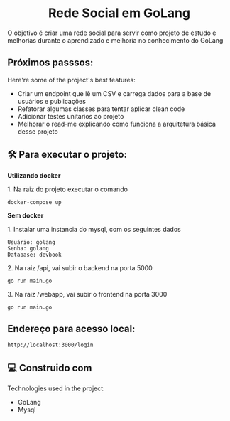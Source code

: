 <h1 align="center" id="title">Rede Social em GoLang</h1>

<p id="description">O objetivo é criar uma rede social para servir como projeto de estudo e melhorias durante o aprendizado e melhoria no conhecimento do GoLang</p>

  
<h2> Próximos passsos: </h2>

Here're some of the project's best features:

*  Criar um endpoint que lê um CSV e carrega dados para a base de usuários e publicações
*  Refatorar algumas classes para tentar aplicar clean code
*  Adicionar testes unitarios ao projeto
*  Melhorar o read-me explicando como funciona a arquitetura básica desse projeto

<h2>🛠️ Para executar o projeto:</h2>

<p><strong>Utilizando docker</strong></p>
<p>1. Na raiz do projeto executar o comando</p>

```
docker-compose up 
```

<p><strong>Sem docker</strong></p>
<p>1. Instalar uma instancia do mysql, com os seguintes dados</p>

```
Usuário: golang
Senha: golang
Database: devbook
```

<p>2. Na raiz /api, vai subir o backend na porta 5000 </p>

```
go run main.go
```

<p>3. Na raiz /webapp, vai subir o frontend na porta 3000 </p>

```
go run main.go
```

<h2>Endereço para acesso local:</h2>

```
http://localhost:3000/login
```
    
<h2>💻 Construido com</h2>

Technologies used in the project:

*   GoLang
*   Mysql
